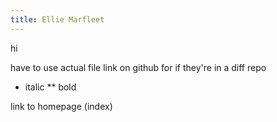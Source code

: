 ```yaml
---
title: Ellie Marfleet 
---
```



hi 

have to use actual file link on github for if they're in a diff repo

* italic
** bold

link to homepage (index)
